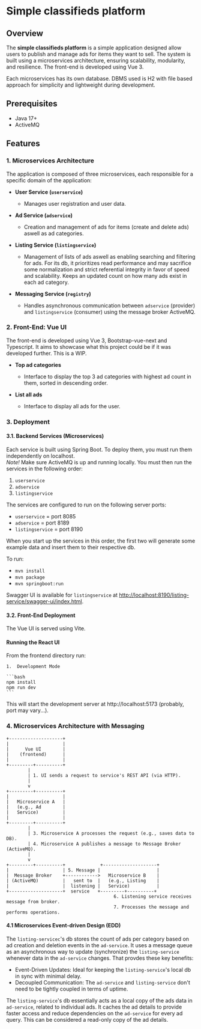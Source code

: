 # Simple classifieds platform 

## Overview

The **simple classifieds platform** is a simple application designed allow users to publish and manage ads for items they want to sell. The system is built using a microservices architecture, ensuring scalability, modularity, and resilience. The front-end is developed using Vue 3.

Each microservices has its own database. DBMS used is H2 with file based approach for simplicity and lightweight during development.

## Prerequisites
- Java 17+
- ActiveMQ

## Features

### 1. Microservices Architecture

The application is composed of three microservices, each responsible for a specific domain of the application:
  
- **User Service (`userservice`)**
  - Manages user registration and user data.
  
- **Ad Service (`adservice`)**
  - Creation and management of ads for items (create and delete ads) aswell as ad categories.
  
- **Listing Service (`listingservice`)**
  - Management of lists of ads aswell as enabling searching and filtering for ads. For its db, it prioritizes read performance and may sacrifice some normalization and strict referential integrity in favor of speed and scalability. Keeps an updated count on how many ads exist in each ad category.
  
- **Messaging Service (`registry`)**
  - Handles asynchronous communication between `adservice` (provider) and `listingservice` (consumer) using the message broker ActiveMQ.

### 2. Front-End: Vue UI

The front-end is developed using Vue 3, Bootstrap-vue-next and Typescript. It aims to showcase what this project could be if it was developed further. This is a WIP.
- **Top ad categories**
  - Interface to display the top 3 ad categories with highest ad count in them, sorted in descending order.

- **List all ads**
  - Interface to display all ads for the user.
  
### 3. Deployment

#### 3.1. Backend Services (Microservices)

Each service is built using Spring Boot. To deploy them, you must run them independently on localhost.  
*Note!* Make sure ActiveMQ is up and running locally. You must then run the services in the following order:
1. `userservice`
2. `adservice`
3. `listingservice`

The services are configured to run on the following server ports:
- `userservice` = port 8085
- `adservice` = port 8189
- `listingservice` = port 8190  
  
When you start up the services in this order, the first two will generate some example data and insert them to their respective db.
  
To run:
- `mvn install`
- `mvn package`
- `mvn springboot:run`  

Swagger UI is available for `listingservice` at [http://localhost:8190/listing-service/swagger-ui/index.html](http://localhost:8190/listing-service/swagger-ui/index.html).


#### 3.2. Front-End Deployment

The Vue UI is served using Vite. 

#### Running the React UI
From the frontend directory run:

	1.	Development Mode

    ```bash
    npm install
    npm run dev
    ```

This will start the development server at http://localhost:5173 (probably, port may vary...).

### 4. Microservices Architecture with Messaging

    
    +--------------------+
    |                    |
    |      Vue UI        |
    |    (frontend)      |
    |                    |
    +---------+----------+
            |
            | 1. UI sends a request to service's REST API (via HTTP).
            |
            v
    +---------+----------+
    |                    |
    |   Microservice A   |  
    |   (e.g., Ad        |
    |   Service)         |
    |                    |
    +---------+----------+
            |
            | 3. Microservice A processes the request (e.g., saves data to DB).
            | 4. Microservice A publishes a message to Message Broker (ActiveMQ).
            |
            v
    +---------+----------+             +--------------------+
    |                    | 5. Message |                     |
    |  Message Broker    +------------>   Microservice B    |
    | (ActiveMQ)         |   sent to  |   (e.g., Listing    |
    |                    |  listening |   Service)          |
    +--------------------+  service   +---------+----------+
                                            6. Listening service receives message from broker.
                                            7. Processes the message and performs operations.
                                                    
    

#### 4.1 Microservices Event-driven Design (EDD)
The `listing-servicec`'s db stores the count of ads per category based on ad creation and deletion events in the `ad-service`. It uses a message queue as an asynchronous way to update (synchronize) the `listing-service` whenever data in the `ad-service` changes. That provdes these key benefits:
- Event-Driven Updates: Ideal for keeping the `listing-service`'s local db in sync with minimal delay.
- Decoupled Communication: The `ad-service` and `listing-service` don't need to be tightly coupled in terms of uptime.

The `listing-service`'s db essentially acts as a local copy of the ads data in `ad-service`, related to individual ads. It caches the ad details to provide faster access and reduce dependencies on the `ad-service` for every ad query. This can be considered a read-only copy of the ad details.
